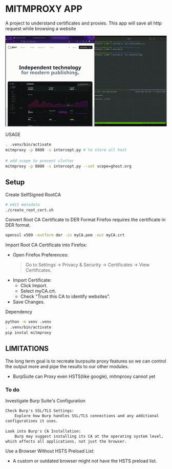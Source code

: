 # MITMPROXY APP

A project to understand certificates and proxies.
This app will save all http request while browsing a website 

![0](./mitmproxy-app.gif)

USAGE 
```bash
. .venv/bin/activate
mitmproxy -p 8080 -s intercept.py # to store all host

# add scope to prevent clutter
mitmproxy -p 8080 -s intercept.py --set scope=ghost.org
```


## Setup
Create SelfSigned RootCA
```bash
# edit metadata
./create_root_cert.sh
```

Convert Root CA Certificate to DER Format
Firefox requires the certificate in DER format.
```bash
openssl x509 -outform der -in myCA.pem -out myCA.crt
```
Import Root CA Certificate into Firefox:
- Open Firefox Preferences:
    > Go to Settings → Privacy & Security → Certificates → View Certificates.
- Import Certificate:
    - Click Import.
    - Select myCA.crt.
    - Check "Trust this CA to identify websites".
- Save Changes.


Dependency
```bash
python -m venv .venv
. .venv/bin/activate
pip instal mitmproxy
```



## LIMITATIONS

The long term goal is to recreate burpsuite proxy features so we can control the output more and pipe the results to our other modules.
- BurpSuite can Proxy even HSTS(like google), mitmproxy cannot yet


### To do
Investigate Burp Suite's Configuration

    Check Burp's SSL/TLS Settings:
        Explore how Burp handles SSL/TLS connections and any additional configurations it uses.

    Look into Burp's CA Installation:
        Burp may suggest installing its CA at the operating system level, which affects all applications, not just the browser.

Use a Browser Without HSTS Preload List:
- A custom or outdated browser might not have the HSTS preload list.